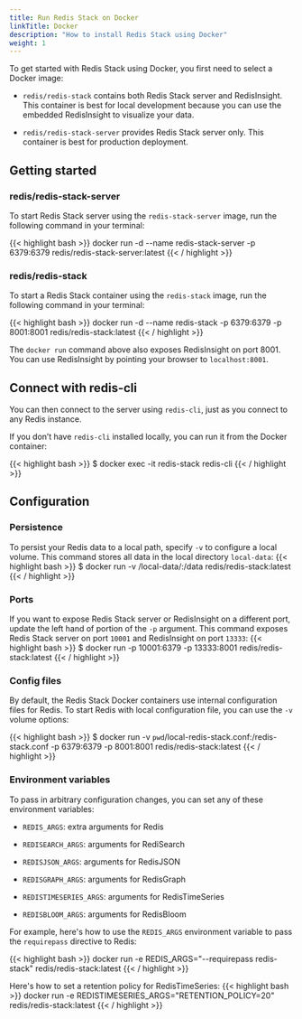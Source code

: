 ```yaml
---
title: Run Redis Stack on Docker
linkTitle: Docker
description: "How to install Redis Stack using Docker"
weight: 1
---
```


To get started with Redis Stack using Docker, you first need to select a Docker image:

* `redis/redis-stack` contains both Redis Stack server and RedisInsight. This container is best for local development because you can use the embedded RedisInsight to visualize your data.

* `redis/redis-stack-server` provides Redis Stack server only. This container is best for production deployment.

## Getting started

### redis/redis-stack-server

To start Redis Stack server using the `redis-stack-server` image, run the following command in your terminal:

{{< highlight bash >}}
docker run -d --name redis-stack-server -p 6379:6379 redis/redis-stack-server:latest
{{< / highlight >}}

### redis/redis-stack

To start a Redis Stack container using the `redis-stack` image, run the following command in your terminal:

{{< highlight bash >}}
docker run -d --name redis-stack -p 6379:6379 -p 8001:8001 redis/redis-stack:latest
{{< / highlight >}}

The `docker run` command above also exposes RedisInsight on port 8001. You can use RedisInsight by pointing your browser to `localhost:8001`.

## Connect with redis-cli
You can then connect to the server using `redis-cli`, just as you connect to any Redis instance.

If you don’t have `redis-cli` installed locally, you can run it from the Docker container:

{{< highlight bash >}}
$ docker exec -it redis-stack redis-cli
{{< / highlight >}}

## Configuration

### Persistence

To persist your Redis data to a local path, specify `-v` to configure a local volume. This command stores all data in the local directory `local-data`:
{{< highlight bash >}}
$ docker run -v /local-data/:/data redis/redis-stack:latest
{{< / highlight >}}

### Ports

If you want to expose Redis Stack server or RedisInsight on a different port, update the left hand of portion of the `-p` argument. This command exposes Redis Stack server on port `10001` and RedisInsight on port `13333`:
{{< highlight bash >}}
$ docker run -p 10001:6379 -p 13333:8001 redis/redis-stack:latest
{{< / highlight >}}

### Config files

By default, the Redis Stack Docker containers use internal configuration files for Redis. To start Redis with local configuration file, you can use the `-v` volume options:

{{< highlight bash >}}
$ docker run -v `pwd`/local-redis-stack.conf:/redis-stack.conf -p 6379:6379 -p 8001:8001 redis/redis-stack:latest
{{< / highlight >}}

### Environment variables

To pass in arbitrary configuration changes, you can set any of these environment variables:

* `REDIS_ARGS`: extra arguments for Redis

* `REDISEARCH_ARGS`: arguments for RediSearch

* `REDISJSON_ARGS`: arguments for RedisJSON

* `REDISGRAPH_ARGS`: arguments for RedisGraph

* `REDISTIMESERIES_ARGS`: arguments for RedisTimeSeries

* `REDISBLOOM_ARGS`: arguments for RedisBloom

For example, here's how to use the `REDIS_ARGS` environment variable to pass the `requirepass` directive to Redis:

{{< highlight bash >}}
docker run -e REDIS_ARGS="--requirepass redis-stack" redis/redis-stack:latest
{{< / highlight >}}

Here's how to set a retention policy for RedisTimeSeries:
{{< highlight bash >}}
docker run -e REDISTIMESERIES_ARGS="RETENTION_POLICY=20" redis/redis-stack:latest
{{< / highlight >}}
